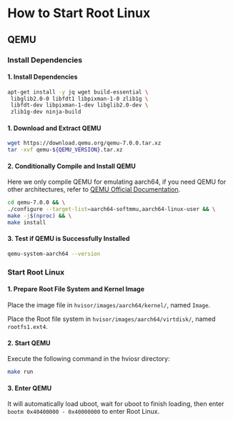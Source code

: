# How to Start Root Linux

## QEMU

### Install Dependencies

#### 1. Install Dependencies

```bash
apt-get install -y jq wget build-essential \
 libglib2.0-0 libfdt1 libpixman-1-0 zlib1g \
 libfdt-dev libpixman-1-dev libglib2.0-dev \
 zlib1g-dev ninja-build
```

#### 1. Download and Extract QEMU

```bash
wget https://download.qemu.org/qemu-7.0.0.tar.xz
tar -xvf qemu-${QEMU_VERSION}.tar.xz
```

#### 2. Conditionally Compile and Install QEMU

Here we only compile QEMU for emulating aarch64, if you need QEMU for other architectures, refer to [QEMU Official Documentation](https://wiki.qemu.org/Hosts/Linux).
```bash
cd qemu-7.0.0 && \
./configure --target-list=aarch64-softmmu,aarch64-linux-user && \
make -j$(nproc) && \
make install
```

#### 3. Test if QEMU is Successfully Installed

```bash
qemu-system-aarch64 --version
```

### Start Root Linux

#### 1. Prepare Root File System and Kernel Image

Place the image file in ```hvisor/images/aarch64/kernel/```, named ```Image```.

Place the Root file system in ```hvisor/images/aarch64/virtdisk/```, named ```rootfs1.ext4```.

#### 2. Start QEMU
Execute the following command in the hviosr directory:
```bash
make run
```

#### 3. Enter QEMU

It will automatically load uboot, wait for uboot to finish loading, then enter ```bootm 0x40400000 - 0x40000000``` to enter Root Linux.